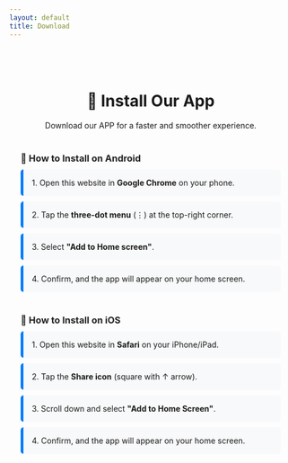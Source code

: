 ```yaml
---
layout: default
title: Download
---
```


<style>
  .download-container {
    max-width: 800px;
    margin: 0 auto;
    text-align: center;
    padding: 40px 20px;
  }
  #installBtn {
    display: none; /* Hidden by default */
    background: #ffffffff;
    color: #007bff;
    border: 1px solid #007bff;
    padding: 15px 25px;
    border-radius: 8px;
    font-size: 18px;
    font-weight: bold;
    border: none;
    cursor: pointer;
    transition: 0.3s;
  }
  #installBtn:hover {
    background: #0056b3;
    color: white;
    border: 1px solid #ffffffff;
  }
  .guide {
    text-align: left;
    margin-top: 40px;
  }
  .guide h3 {
    margin-bottom: 10px;
    color: #222;
  }
  .step {
    background: #f8f9fa;
    padding: 15px;
    margin-bottom: 10px;
    border-left: 5px solid #007bff;
    border-radius: 5px;
  }
</style>

<div class="download-container">
  <h1>📲 Install Our App</h1>
  <p>Download our APP for a faster and smoother experience.</p>

  <!-- Install button (only for Android + PC Chrome/Edge) -->
  <button id="installBtn">Install App</button>

  <!-- Guide for Android -->
  <div class="guide">
    <h3>📱 How to Install on Android</h3>
    <div class="step">1. Open this website in <b>Google Chrome</b> on your phone.</div>
    <div class="step">2. Tap the <b>three-dot menu</b> (⋮) at the top-right corner.</div>
    <div class="step">3. Select <b>"Add to Home screen"</b>.</div>
    <div class="step">4. Confirm, and the app will appear on your home screen.</div>
  </div>

  <!-- Guide for iOS -->
  <div class="guide">
    <h3>🍏 How to Install on iOS</h3>
    <div class="step">1. Open this website in <b>Safari</b> on your iPhone/iPad.</div>
    <div class="step">2. Tap the <b>Share icon</b> (square with ↑ arrow).</div>
    <div class="step">3. Scroll down and select <b>"Add to Home Screen"</b>.</div>
    <div class="step">4. Confirm, and the app will appear on your home screen.</div>
  </div>
</div>

<script>
  let deferredPrompt;
  const installBtn = document.getElementById('installBtn');

  // Listen for the install prompt
  window.addEventListener('beforeinstallprompt', (e) => {
    e.preventDefault();
    deferredPrompt = e;
    installBtn.style.display = 'inline-block'; // Show button only when available
  });

  installBtn.addEventListener('click', async () => {
    if (deferredPrompt) {
      deferredPrompt.prompt(); // Show native install popup
      const choiceResult = await deferredPrompt.userChoice;
      if (choiceResult.outcome === 'accepted') {
        console.log('User accepted the install prompt');
      } else {
        console.log('User dismissed the install prompt');
      }
      deferredPrompt = null; // Reset
    }
  });
</script>
